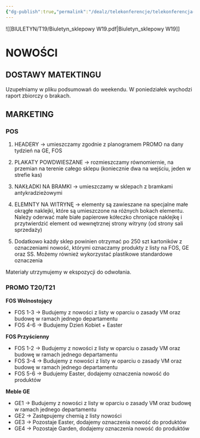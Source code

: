 ```yaml
---
{"dg-publish":true,"permalink":"/dealz/telekonferencje/telekonferencja-14-02-2025/","tags":["Public_Telekonfefencja"],"created":"2025-02-14T15:48:35.317+01:00","updated":"2025-02-27T17:17:19.413+01:00"}
---
```


![[BIULETYN/T19/Biuletyn_sklepowy W19.pdf|Biuletyn_sklepowy W19]]

# NOWOŚCI
## DOSTAWY MATEKTINGU
Uzupełniamy w pliku podsumowań do weekendu. W poniedziałek wychodzi raport zbiorczy o brakach.

## MARKETING

### POS

1. HEADERY -> umieszczamy zgodnie z planogramem PROMO na dany tydzień na GE, FOS
2. PLAKATY POWDWIESZANE -> rozmieszczamy równomiernie, na przemian na terenie całego sklepu (koniecznie dwa na wejściu, jeden w strefie kas) 
3. NAKŁADKI NA BRAMKI -> umieszczamy w sklepach z bramkami antykradzieżowymi
4. ELEMNTY NA WITRYNĘ -> elementy są zawieszane na specjalne małe okrągłe naklejki, które są umieszczone na różnych bokach elementu. Należy oderwać małe białe papierowe kółeczko chroniące naklejkę i przytwierdzić element od wewnętrznej strony witryny (od strony sali sprzedaży)

5. Dodatkowo każdy sklep powinien otrzymać po 250 szt kartoników z oznaczeniami nowość, którymi oznaczamy produkty z listy na FOS, GE oraz SS. Możemy również wykorzystać plastikowe standardowe oznaczenia

Materiały utrzymujemy w ekspozycji do odwołania. 

### PROMO T20/T21

**FOS Wolnostojący**
- FOS 1-3 -> Budujemy z nowości z listy w oparciu o zasady VM oraz budowę w ramach jednego departamentu 
- FOS 4-6 -> Budujemy Dzień Kobiet + Easter

**FOS Przyścienny**
- FOS 1-2 -> Budujemy z nowości z listy w oparciu o zasady VM oraz budowę w ramach jednego departamentu 
- FOS 3-4 -> Budujemy z nowości z listy w oparciu o zasady VM oraz budowę w ramach jednego departamentu
- FOS 5-6 -> Budujemy Easter, dodajemy oznaczenia nowość do produktów

**Meble GE**
- GE1 -> Budujemy z nowości z listy w oparciu o zasady VM oraz budowę w ramach jednego departamentu 
- GE2 -> Zastępujemy chemią z listy nowości
- GE3 -> Pozostaje Easter, dodajemy oznaczenia nowość do produktów
- GE4 -> Pozostaje Garden, dodajemy oznaczenia nowość do produktów